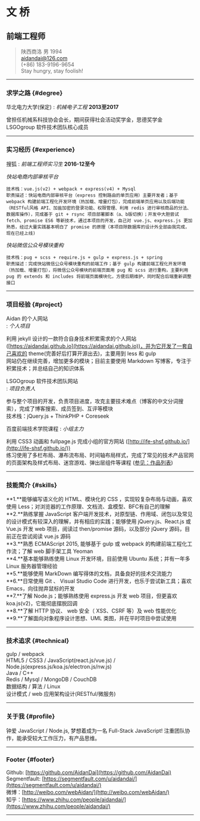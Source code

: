 # 文 桥 
## 前端工程师

> 陕西商洛 男 1994  
> aidandai@126.com  
> (+86) 183-9196-9654  
> Stay hungry, stay foolish!

------

### 求学之路 {#degree}

华北电力大学(保定)
: *机械电子工程*
  __2013至2017__

  曾担任机械系科技协会会长，期间获得社会活动奖学金，思德奖学金  
  LSGOgroup 软件技术团队核心成员  
  
------

### 实习经历 {#experience}

搜狐
: *前端工程师实习生*
  __2016-12至今__  

  *快站电商内部审核平台*  

    技术栈：vue.js(v2) + webpack + express(v4) + Mysql  
    职责描述：快站电商内部审核平台（express 控制路由的单页应用）主要开发者；基于 webpack 构建前端工程化开发环境（热加载、增量打包），完成前端单页应用以及后端功能（RESTful风格 API、加盐加密的登录功能、权限管理、利用 redis 进行审核商品的分法、数据库操作），完成基于 git + rsync 项目部署脚本（a、b版切换）；开发中大胆尝试 fetch、promise ES6 等新技术，通过本项目的开发，自己对 vue.js、express.js 更加熟悉，经过大量实践基本明白了 promise 的原理（本项目除数据库的设计外全部由我完成，现在已经上线)  

  *快站微信公众号模块重构*  

    技术栈：pug + scss + require.js + gulp + express.js + spring  
    职责描述：完成快站微信公众号模块重构的前端工作；基于 gulp 构建前端工程化开发环境（热加载、增量打包），将微信公众号模块的前端页面用 pug 和 scss 进行重构，主要利用 pug 的 extends 和 includes 将前端页面模块化，方便后期维护，同时配合后端重新调整接口  

------

### 项目经验 {#project}

Aidan 的个人网站  
: *个人项目*  

  利用 jekyll 设计的一款符合自身技术积累需求的个人网站 ([https://aidandai.github.io](https://aidandai.github.io))，并为它开发了一套自己喜欢的 theme(完善好后打算开源出去)，主要用到 less 和 gulp  
  网站仍在继续完善，增加更多的模块；目前主要使用 Markdown 写博客，专注于积累技术；并总结自己的知识体系  

LSGOgroup 软件技术团队网站  
: *项目负责人*  

  参与整个项目的开发，负责项目进度，攻克主要技术难点（博客的中文分词搜索），完成了博客搜索、成员签到、互评等模块  
  技术栈：jQuery.js + ThinkPHP + Coreseek  

百度前端技术学院课程
: *小组主力*

  利用 CSS3 动画和 fullpage.js 完成小组的官方网站 ([http://ife-shsf.github.io/](http://ife-shsf.github.io/))  
  练习使用了多栏布局、瀑布流布局、时间轴布局样式，完成了常见的技术产品官网的页面架构及样式布局、迷宫游戏、弹出层组件等课程 ([参见：作品列表](http://ife-shsf.github.io/work.html))  

------

### 技能简介 {#skills}

  **1.**能够编写语义化的 HTML、模块化的 CSS ，实现较复杂布局与动画，喜欢使用 Less；对浏览器的工作原理、文档流、盒模型、BFC有自己的理解  
  **2.**熟练掌握 JavaScript 客户端开发技术，对原型链、作用域、闭包以及常见的设计模式有较深入的理解，并有相应的实践；能够使用 jQuery.js、React.js 或 Vue.js 开发 web 项目，阅读过 then/promise 源码，以及部分 jQuery 源码，目前正在尝试阅读 vue.js 源码   
  **3.**熟悉 ECMAScript 2015, 能够基于 gulp 或 webpack 的构建前端工程化工作流；了解 web 脚手架工具 Yeoman    
  **4.**基本能够熟练使用 Linux 开发环境，目前使用 Ubuntu 系统；并有一年多 Linux 服务器管理经验  
  **5.**能够使用 MarkDown 编写得体的文档，具备良好的技术交流能力  
  **6.**日常使用 Git 、 Visual Studio Code 进行开发，也乐于尝试新工具；喜欢 Emacs，向往抛弃鼠标的开发  
  **7.**了解 Node.js；能够熟练使用 express.js 开发 web 项目，但更喜欢 koa.js(v2)，它能彻底摆脱回调  
  **8.**了解 HTTP 协议、 web 安全（ XSS、CSRF 等）及 web 性能优化    
  **9.**了解面向对象程序设计思想、UML 类图，并在平时项目中尝试使用  

-------

### 技术追求 {#technical}
  gulp / webpack  
  HTML5 / CSS3 / JavaScript(react.js/vue.js) / Node.js(express.js/koa.js/electron.js/nw.js)  
  Java / C++  
  Redis / Mysql / MongoDB / CouchDB  
  数据结构 / 算法 / Linux  
  设计模式 / web 应用架构设计(RESTful/微服务)  

------

### 关于我 {#profile}

钟爱 JavaScript / Node.js, 梦想着成为一名 Full-Stack JavaScript! 注重团队协作，能承受较大工作压力，有产品思维。  

------

### Footer {#footer}

Github: [https://github.com/AidanDai](https://github.com/AidanDai)  
Segmentfault: [https://segmentfault.com/u/aidandai/](https://segmentfault.com/u/aidandai/)  
微博：[http://weibo.com/webAidan/](http://weibo.com/webAidan/)  
知乎：[https://www.zhihu.com/people/aidandai/](https://www.zhihu.com/people/aidandai/)

------